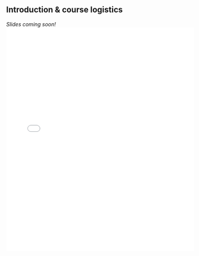 ## Introduction & course logistics

*Slides coming soon!*
<embed src="/01_introduction.pdf" width="100%" height="600px" />